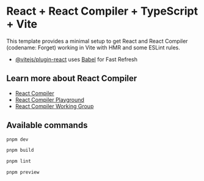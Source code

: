 # React + React Compiler + TypeScript + Vite

This template provides a minimal setup to get React and React Compiler (codename: Forget) working in Vite with HMR and some ESLint rules.

- [@vitejs/plugin-react](https://github.com/vitejs/vite-plugin-react/blob/main/packages/plugin-react/README.md) uses [Babel](https://babeljs.io/) for Fast Refresh

## Learn more about React Compiler

- [React Compiler](https://react.dev/learn/react-compiler)
- [React Compiler Playground](https://playground.react.dev/)
- [React Compiler Working Group
](https://github.com/reactwg/react-compiler/discussions)


## Available commands


```sh
pnpm dev
```

```sh
pnpm build
```

```sh
pnpm lint
```

```sh
pnpm preview
```
